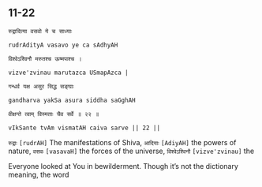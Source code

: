 ## 11-22


```shloka-sa
रुद्रादित्या वसवो ये च साध्याः
```
```shloka-sa-hk
rudrAdityA vasavo ye ca sAdhyAH
```
```shloka-sa
विश्वेऽश्विनौ मरुतश्च ऊष्मपाश्च ।
```
```shloka-sa-hk
vizve'zvinau marutazca USmapAzca |
```
```shloka-sa
गन्धर्व यक्ष असुर सिद्ध सङ्घाः
```
```shloka-sa-hk
gandharva yakSa asura siddha saGghAH
```
```shloka-sa
वीक्षन्ते त्वाम् विस्मताः चैव सर्वे ॥ २२ ॥
```
```shloka-sa-hk
vIkSante tvAm vismatAH caiva sarve || 22 ||
```

`रुद्राः` `[rudrAH]` The manifestations of Shiva, `आदियाः` `[AdiyAH]` the powers of nature, `वसवः` `[vasavaH]` the forces of the universe, `विश्वेऽश्विनौ` `[vizve'zvinau]` the

Everyone looked at You in bewilderment.
Though it’s not the dictionary meaning, the word 

